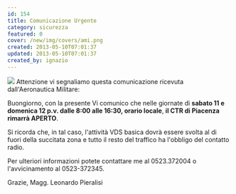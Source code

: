 ```yaml
---
id: 154
title: Comunicazione Urgente
category: sicurezza
featured: 0
cover: /new/img/covers/ami.png
created: 2013-05-10T07:01:37
updated: 2013-05-10T07:01:37
created_by: ignazio
---
```


<img src="/new/img/stories/2013-05-am-50mo.png" class="float-start mr-3 max-w-[300px]"/>
Attenzione vi segnaliamo questa comunicazione ricevuta dall'Aeronautica Militare:

Buongiorno, con la presente Vi comunico che nelle giornate di <strong>sabato 11 e domenica 12 p.v. dalle 8:00 alle 16:30, orario locale</strong>, <strong>il CTR di Piacenza rimarrà APERTO</strong>.

Si ricorda che, in tal caso, l'attività VDS basica dovrà essere svolta al di fuori della succitata zona e tutto il resto del traffico ha l'obbligo del contatto radio.

Per ulteriori informazioni potete contattare me al 0523.372004 o l'avvicinamento al 0523-372345.

Grazie,
Magg. Leonardo Pieralisi
